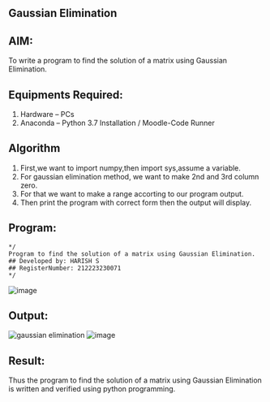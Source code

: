 ## Gaussian Elimination

## AIM:
To write a program to find the solution of a matrix using Gaussian Elimination.

## Equipments Required:
1. Hardware – PCs
2. Anaconda – Python 3.7 Installation / Moodle-Code Runner

## Algorithm
1. First,we want to import numpy,then import sys,assume a variable.
2. For gaussian elimination method, we want to make 2nd and 3rd column zero.
3. For that we want to make a range accorting to our program output.
4. Then print the program with correct form then the output will display.

## Program:
```
*/
Program to find the solution of a matrix using Gaussian Elimination.
## Developed by: HARISH S
## RegisterNumber: 212223230071
*/
```
![image](https://github.com/pirateharishs/Gaussian/assets/166011385/d3b83334-c496-4c74-9edc-e4dbf511564b)

## Output:
![gaussian elimination]()
![image](https://github.com/pirateharishs/Gaussian/assets/166011385/62c52431-e062-4807-a122-6e8c6fda9ba8)


## Result:
Thus the program to find the solution of a matrix using Gaussian Elimination is written and verified using python programming.

